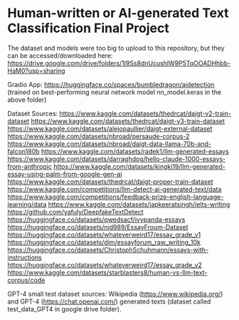 # Human-written or AI-generated Text Classification Final Project

The dataset and models were too big to upload to this repository, but they can be accessed/downloaded here: https://drive.google.com/drive/folders/1l9Ss8dnUcushlW9P5TqOOADHhbb-HaM0?usp=sharing

Gradio App: https://huggingface.co/spaces/bumbledragon/aidetection (trained on best-performing neural network model nn_model.keras in the above folder)


Dataset Sources: https://www.kaggle.com/datasets/thedrcat/daigt-v2-train-dataset https://www.kaggle.com/datasets/thedrcat/daigt-v3-train-dataset https://www.kaggle.com/datasets/alejopaullier/daigt-external-dataset https://www.kaggle.com/datasets/nbroad/persaude-corpus-2 https://www.kaggle.com/datasets/nbroad/daigt-data-llama-70b-and-falcon180b https://www.kaggle.com/datasets/radek1/llm-generated-essays https://www.kaggle.com/datasets/darraghdog/hello-claude-1000-essays-from-anthropic https://www.kaggle.com/datasets/kingki19/llm-generated-essay-using-palm-from-google-gen-ai https://www.kaggle.com/datasets/thedrcat/daigt-proper-train-dataset https://www.kaggle.com/competitions/llm-detect-ai-generated-text/data https://www.kaggle.com/competitions/feedback-prize-english-language-learning/data https://www.kaggle.com/datasets/japkeeratsingh/ielts-writing https://github.com/yafuly/DeepfakeTextDetect https://huggingface.co/datasets/qwedsacf/ivypanda-essays https://huggingface.co/datasets/nid989/EssayFroum-Dataset https://huggingface.co/datasets/whateverweird17/essay_grade_v1 https://huggingface.co/datasets/dim/essayforum_raw_writing_10k https://huggingface.co/datasets/ChristophSchuhmann/essays-with-instructions https://huggingface.co/datasets/whateverweird17/essay_grade_v2 https://www.kaggle.com/datasets/starblasters8/human-vs-llm-text-corpus/code

GPT-4 small test dataset sources: Wikipedia (https://www.wikipedia.org/) and GPT-4 (https://chat.openai.com/) generated texts (dataset called test_data_GPT4 in google drive folder).
